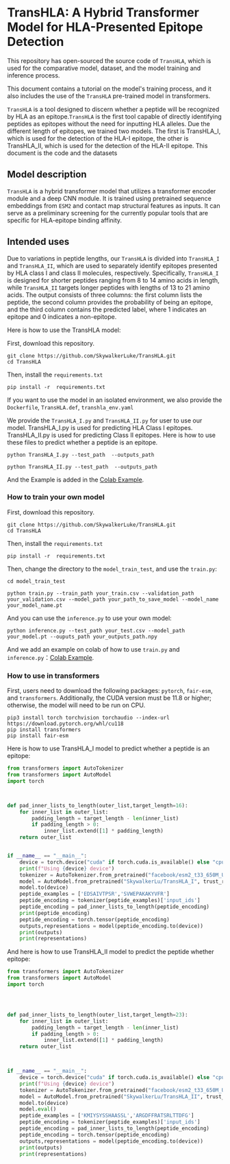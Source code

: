 
# TransHLA: A Hybrid Transformer Model for HLA-Presented Epitope Detection

This repository has open-sourced the source code of `TransHLA`, which is used for the comparative model, dataset, and the model training and inference process.

This document contains a tutorial on the model's training process, and it also includes the use of the `TransHLA` pre-trained model in transformers.

`TransHLA` is a tool designed to discern whether a peptide will be recognized by HLA as an epitope.`TransHLA` is the first tool capable of directly identifying peptides as epitopes without the need for inputting HLA alleles. Due the different length of epitopes, we trained two models. The first is TransHLA_I, which is used for the detection of the HLA-I epitope, the other is TransHLA_II, which is used for the detection of the HLA-II epitope. This document is the code and the datasets 


## Model description
   `TransHLA` is a hybrid transformer model that utilizes a transformer encoder module and a deep CNN module. It is trained using pretrained sequence embeddings from `ESM2` and contact map structural features as inputs. It can serve as a preliminary screening for the currently popular tools that are specific for HLA-epitope binding affinity.

## Intended uses

Due to variations in peptide lengths, our `TransHLA` is divided into `TransHLA_I` and `TransHLA_II`, which are used to separately identify epitopes presented by HLA class I and class II molecules, respectively. Specifically, `TransHLA_I` is designed for shorter peptides ranging from 8 to 14 amino acids in length, while `TransHLA_II` targets longer peptides with lengths of 13 to 21 amino acids. The output consists of three columns: the first column lists the peptide, the second column provides the probability of being an epitope, and the third column contains the predicted label, where 1 indicates an epitope and 0 indicates a non-epitope. 

Here is how to use the TransHLA model:

First, download this repository.
```
git clone https://github.com/SkywalkerLuke/TransHLA.git
cd TransHLA
```
Then, install the `requirements.txt`

```
pip install -r  requirements.txt
```
If you want to use the model in an isolated environment, we also provide the `Dockerfile`, `TransHLA.def`, `transhla_env.yaml`

We provide the `TransHLA_I.py` and `TransHLA_II.py` for user to use our model. TransHLA_I.py is used for predicting HLA Class I epitopes. TransHLA_II.py is used for predicting Class II epitopes. Here is how to use these files to predict whether a peptide is an epitope.

```
python TransHLA_I.py --test_path  --outputs_path 
```

```
python TransHLA_II.py --test_path  --outputs_path 
```

And the Example is added in the <a href="https://colab.research.google.com/drive/1snAqZTG9BxSVcvDzZA9ipgSWEPBSAJ3r?usp=sharing">Colab Example</a>.

### How to train your own model
First, download this repository.
```
git clone https://github.com/SkywalkerLuke/TransHLA.git
cd TransHLA
```
Then, install the `requirements.txt`

```
pip install -r  requirements.txt
```

Then, change the directory to the `model_train_test`, and use the `train.py`:

```
cd model_train_test
```
```
python train.py --train_path your_train.csv --validation_path your_validation.csv --model_path your_path_to_save_model --model_name your_model_name.pt
```

And you can use the `inference.py` to use your own model:

```
python inference.py --test_path your_test.csv --model_path your_model.pt --ouputs_path your_outputs_path.npy
```

And we add an example on colab of how to use `train.py` and `inference.py`：<a href="https://colab.research.google.com/drive/1snAqZTG9BxSVcvDzZA9ipgSWEPBSAJ3r?usp=sharing">Colab Example</a>.

### How to use in transformers
First, users need to download the following packages: `pytorch`, `fair-esm`, and `transformers`. Additionally, the CUDA version must be 11.8 or higher; otherwise, the model will need to be run on CPU.
``` 
pip3 install torch torchvision torchaudio --index-url https://download.pytorch.org/whl/cu118
pip install transformers
pip install fair-esm
```
Here is how to use TransHLA_I model to predict whether a peptide is an epitope:

```python
from transformers import AutoTokenizer
from transformers import AutoModel
import torch



def pad_inner_lists_to_length(outer_list,target_length=16):
    for inner_list in outer_list:
        padding_length = target_length - len(inner_list)
        if padding_length > 0:
            inner_list.extend([1] * padding_length)
    return outer_list


if __name__ == "__main__":
    device = torch.device("cuda" if torch.cuda.is_available() else "cpu")
    print(f"Using {device} device")
    tokenizer = AutoTokenizer.from_pretrained("facebook/esm2_t33_650M_UR50D")
    model = AutoModel.from_pretrained("SkywalkerLu/TransHLA_I", trust_remote_code=True)
    model.to(device)
    peptide_examples = ['EDSAIVTPSR','SVWEPAKAKYVFR']
    peptide_encoding = tokenizer(peptide_examples)['input_ids']
    peptide_encoding = pad_inner_lists_to_length(peptide_encoding)
    print(peptide_encoding)
    peptide_encoding = torch.tensor(peptide_encoding)
    outputs,representations = model(peptide_encoding.to(device))
    print(outputs)
    print(representations)
```
And here is how to use TransHLA_II model to predict the peptide whether epitope:

```python
from transformers import AutoTokenizer
from transformers import AutoModel
import torch




def pad_inner_lists_to_length(outer_list,target_length=23):
    for inner_list in outer_list:
        padding_length = target_length - len(inner_list)
        if padding_length > 0:
            inner_list.extend([1] * padding_length)
    return outer_list



if __name__ == "__main__":
    device = torch.device("cuda" if torch.cuda.is_available() else "cpu")
    print(f"Using {device} device")
    tokenizer = AutoTokenizer.from_pretrained("facebook/esm2_t33_650M_UR50D")
    model = AutoModel.from_pretrained("SkywalkerLu/TransHLA_II", trust_remote_code=True)
    model.to(device)
    model.eval()
    peptide_examples = ['KMIYSYSSHAASSL','ARGDFFRATSRLTTDFG']
    peptide_encoding = tokenizer(peptide_examples)['input_ids']
    peptide_encoding = pad_inner_lists_to_length(peptide_encoding)
    peptide_encoding = torch.tensor(peptide_encoding)
    outputs,representations = model(peptide_encoding.to(device))
    print(outputs)
    print(representations)

```


